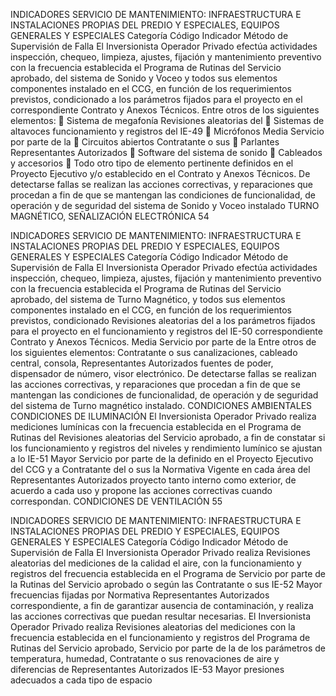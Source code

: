 INDICADORES SERVICIO DE MANTENIMIENTO: INFRAESTRUCTURA E INSTALACIONES
PROPIAS DEL PREDIO Y ESPECIALES, EQUIPOS GENERALES Y ESPECIALES
Categoría
Código Indicador Método de Supervisión
de Falla
El Inversionista Operador Privado efectúa
actividades inspección, chequeo, limpieza,
ajustes, fijación y mantenimiento preventivo
con la frecuencia establecida el Programa de
Rutinas del Servicio aprobado, del sistema de
Sonido y Voceo y todos sus elementos
componentes instalado en el CCG, en función
de los requerimientos previstos, condicionado
a los parámetros fijados para el proyecto en el
correspondiente Contrato y Anexos Técnicos.
Entre otros de los siguientes elementos:
 Sistema de megafonía Revisiones aleatorias del
 Sistemas de altavoces funcionamiento y registros del
IE-49  Micrófonos Media Servicio por parte de la
 Circuitos abiertos Contratante o sus
 Parlantes Representantes Autorizados
 Software del sistema de sonido
 Cableados y accesorios
 Todo otro tipo de elemento pertinente
definidos en el Proyecto Ejecutivo y/o
establecido en el Contrato y Anexos
Técnicos.
De detectarse fallas se realizan las acciones
correctivas, y reparaciones que procedan a fin
de que se mantengan las condiciones de
funcionalidad, de operación y de seguridad del
sistema de Sonido y Voceo instalado
TURNO MAGNÉTICO, SEÑALIZACIÓN ELECTRÓNICA
54

INDICADORES SERVICIO DE MANTENIMIENTO: INFRAESTRUCTURA E INSTALACIONES
PROPIAS DEL PREDIO Y ESPECIALES, EQUIPOS GENERALES Y ESPECIALES
Categoría
Código Indicador Método de Supervisión
de Falla
El Inversionista Operador Privado efectúa
actividades inspección, chequeo, limpieza,
ajustes, fijación y mantenimiento preventivo
con la frecuencia establecida el Programa de
Rutinas del Servicio aprobado, del sistema de
Turno Magnético, y todos sus elementos
componentes instalado en el CCG, en función
de los requerimientos previstos, condicionado Revisiones aleatorias del
a los parámetros fijados para el proyecto en el funcionamiento y registros del
IE-50 correspondiente Contrato y Anexos Técnicos. Media Servicio por parte de la
Entre otros de los siguientes elementos: Contratante o sus
canalizaciones, cableado central, consola, Representantes Autorizados
fuentes de poder, dispensador de número,
visor electrónico.
De detectarse fallas se realizan las acciones
correctivas, y reparaciones que procedan a fin
de que se mantengan las condiciones de
funcionalidad, de operación y de seguridad del
sistema de Turno magnético instalado.
CONDICIONES AMBIENTALES
CONDICIONES DE ILUMINACIÓN
El Inversionista Operador Privado realiza
mediciones lumínicas con la frecuencia
establecida en el Programa de Rutinas del
Revisiones aleatorias del
Servicio aprobado, a fin de constatar si los
funcionamiento y registros del
niveles y rendimiento lumínico se ajustan a lo
IE-51 Mayor Servicio por parte de la
definido en el Proyecto Ejecutivo del CCG y a
Contratante del o sus
la Normativa Vigente en cada área del
Representantes Autorizados
proyecto tanto interno como exterior, de
acuerdo a cada uso y propone las acciones
correctivas cuando correspondan.
CONDICIONES DE VENTILACIÓN
55

INDICADORES SERVICIO DE MANTENIMIENTO: INFRAESTRUCTURA E INSTALACIONES
PROPIAS DEL PREDIO Y ESPECIALES, EQUIPOS GENERALES Y ESPECIALES
Categoría
Código Indicador Método de Supervisión
de Falla
El Inversionista Operador Privado realiza Revisiones aleatorias del
mediciones de la calidad el aire, con la funcionamiento y registros del
frecuencia establecida en el Programa de Servicio por parte de la
Rutinas del Servicio aprobado o según las Contratante o sus
IE-52 Mayor
frecuencias fijadas por Normativa Representantes Autorizados
correspondiente, a fin de garantizar ausencia
de contaminación, y realiza las acciones
correctivas que puedan resultar necesarias.
El Inversionista Operador Privado realiza Revisiones aleatorias del
mediciones con la frecuencia establecida en el funcionamiento y registros del
Programa de Rutinas del Servicio aprobado, Servicio por parte de la
de los parámetros de temperatura, humedad, Contratante o sus
renovaciones de aire y diferencias de Representantes Autorizados
IE-53 Mayor
presiones adecuados a cada tipo de espacio

